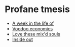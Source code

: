 # Profane tmesis

<ul class="stories">
<li><a href="a-week-in-the-life-of">A week in the life of</a></li>
<li><a href="voodo-economics">Voodoo economics</a></li>
<li><a href="love-these-mixd-souls">Love these mix'd souls</a></li>
<li><a href="inside-out">Inside out</a></li>
</ul>
